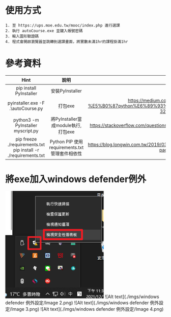 # 使用方式
    1. 至 https://ups.moe.edu.tw/mooc/index.php 進行選課
    2. 執行 autoCourse.exe 並鍵入帳號密碼
    3. 輸入圖形驗證碼
    4. 程式會開啟瀏覽器並跳轉到選課畫面，將實數未滿1hr的課程掛滿1hr

# 參考資料
|Hint|說明|參考|
|:--:|:--:|:--:|
|pip install PyInstaller|安裝PyInstaller||
|pyinstaller.exe -F .\autoCourse.py|打包exe|https://medium.com/pyladies-taiwan/python-%E5%B0%87python%E6%89%93%E5%8C%85%E6%88%90exe%E6%AA%94-32a4bacbe351|
|python3 -m PyInstaller myscript.py| 將PyInstaller當成module執行, 打包exe |https://stackoverflow.com/questions/53798660/pyinstaller-command-not-found|
|pip freeze ./requirements.txt <br> pip install -r ./requirements.txt|Python PIP 使用 requirements.txt 管理套件相依性|https://blog.longwin.com.tw/2019/03/python-pip-requirements-txt-management-package-2019/|

# 將exe加入windows defender例外
![Alt text](https://github.com/sobadrush/PeiPei-ECourse/blob/main/imgs/windows%20defender%20%E4%BE%8B%E5%A4%96%E8%A8%AD%E5%AE%9A/Image%201.png)
![Alt text](./imgs/windows defender 例外設定/Image 2.png)
![Alt text](./imgs/windows defender 例外設定/Image 3.png)
![Alt text](./imgs/windows defender 例外設定/Image 4.png)

